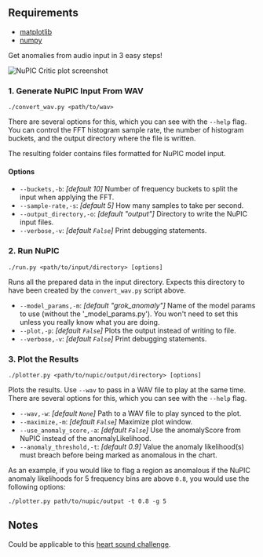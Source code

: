## Requirements

- [matplotlib](http://matplotlib.org/)
- [numpy](http://www.numpy.org/)

Get anomalies from audio input in 3 easy steps!

![NuPIC Critic plot screenshot](http://i.imgur.com/QzWQion.png)

### 1. Generate NuPIC Input From WAV

    ./convert_wav.py <path/to/wav>

There are several options for this, which you can see with the `--help` flag. You can control the FFT histogram sample rate, the number of histogram buckets, and the output directory where the file is written.

The resulting folder contains files formatted for NuPIC model input.

#### Options

- `--buckets,-b`: _[default 10]_ Number of frequency buckets to split the input when applying the FFT.
- `--sample-rate,-s`: _[default 5]_ How many samples to take per second.
- `--output_directory,-o`: _[default "output"]_ Directory to write the NuPIC input files.
- `--verbose,-v`: _[default `False`]_ Print debugging statements.

### 2. Run NuPIC

    ./run.py <path/to/input/directory> [options]
    
Runs all the prepared data in the input directory. Expects this directory to have been created by the `convert_wav.py` script above.

- `--model_params,-m`: _[default "grok_anomaly"]_ Name of the model params to use (without the '_model_params.py'). You won't need to set this unless you really know what you are doing.
- `--plot,-p`: _[default `False`]_ Plots the output instead of writing to file.
- `--verbose,-v`: _[default `False`]_ Print debugging statements.

### 3. Plot the Results

    ./plotter.py <path/to/nupic/output/directory> [options]
    
Plots the results. Use `--wav` to pass in a WAV file to play at the same time.  There are several options for this, which you can see with the `--help` flag. 

- `--wav,-w`: _[default `None`]_ Path to a WAV file to play synced to the plot.
- `--maximize,-m`: _[default `False`]_ Maximize plot window.
- `--use_anomaly_score,-a`: _[default `False`]_ Use the anomalyScore from NuPIC instead of the anomalyLikelihood.
- `--anomaly_threshold,-t`: _[default 0.9]_ Value the anomaly likelihood(s) must breach before being marked as anomalous in the chart.

As an example, if you would like to flag a region as anomalous if the NuPIC anomaly likelihoods for 5 frequency bins are above `0.8`, you would use the following options:

    ./plotter.py path/to/nupic/output -t 0.8 -g 5


## Notes

Could be applicable to this [heart sound challenge](http://www.peterjbentley.com/heartchallenge/).
